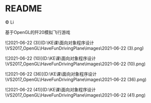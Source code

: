 # README

&copy; Li

基于OpenGL的歼20模拟飞行游戏

![2021-06-22 (3)](D:\KE课\面向对象程序设计\VS2017_OpenGL\HaveFunDrivingPlane\images\2021-06-22 (3).png)

![2021-06-22 (10)](D:\KE课\面向对象程序设计\VS2017_OpenGL\HaveFunDrivingPlane\images\2021-06-22 (10).png)

![2021-06-22 (36)](D:\KE课\面向对象程序设计\VS2017_OpenGL\HaveFunDrivingPlane\images\2021-06-22 (36).png)

![2021-06-22 (41)](D:\KE课\面向对象程序设计\VS2017_OpenGL\HaveFunDrivingPlane\images\2021-06-22 (41).png)

